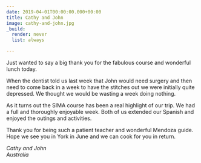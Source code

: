 ```yaml
---
date: 2019-04-01T00:00:00.000+00:00
title: Cathy and John
image: cathy-and-john.jpg
_build:
  render: never
  list: always

---
```

Just wanted to say a big thank you for the fabulous course and wonderful lunch today.

When the dentist told us last week that John would need surgery and then need to come back in a  week to have the stitches out we were initially quite depressed. We thought we would be wasting a week doing nothing.

As it turns out the SIMA course has been a real highlight of our trip. We had a full and thoroughly enjoyable week. Both of us extended our Spanish and enjoyed the outings and activities.

Thank you for being such a patient teacher and wonderful Mendoza guide. Hope we see you in York in June and we can cook for you in return.

_Cathy and John_\
_Australia_
